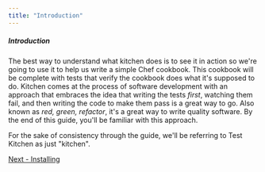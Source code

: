 ```yaml
---
title: "Introduction"
---
```


##### Introduction

The best way to understand what kitchen does is to see it in action so we're going to use it to help us write a simple Chef cookbook. This cookbook will be complete with tests that verify the cookbook does what it's supposed to do. Kitchen comes at the process of software development with an approach that embraces the idea that writing the tests *first*, watching them fail, and then writing the code to make them pass is a great way to go.  Also known as *red, green, refactor*, it's a great way to write quality software.  By the end of this guide, you'll be familiar with this approach.

For the sake of consistency through the guide, we'll be referring to Test Kitchen as just "kitchen".

<div class="sidebar--footer">
<a class="button primary-cta" href="getting-started/installing">Next - Installing</a>
</div>
